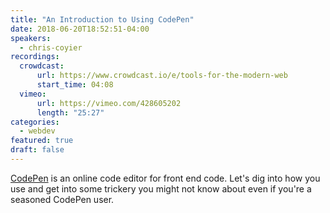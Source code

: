 ```yaml
---
title: "An Introduction to Using CodePen"
date: 2018-06-20T18:52:51-04:00
speakers:
  - chris-coyier
recordings:
  crowdcast:
      url: https://www.crowdcast.io/e/tools-for-the-modern-web
      start_time: 04:08
  vimeo:
      url: https://vimeo.com/428605202
      length: "25:27"
categories:
  - webdev
featured: true
draft: false
---
```


[CodePen](https://codepen.io/) is an online code editor for front end code. Let's dig into how you use and get into some trickery you might not know about even if you're a seasoned CodePen user.
